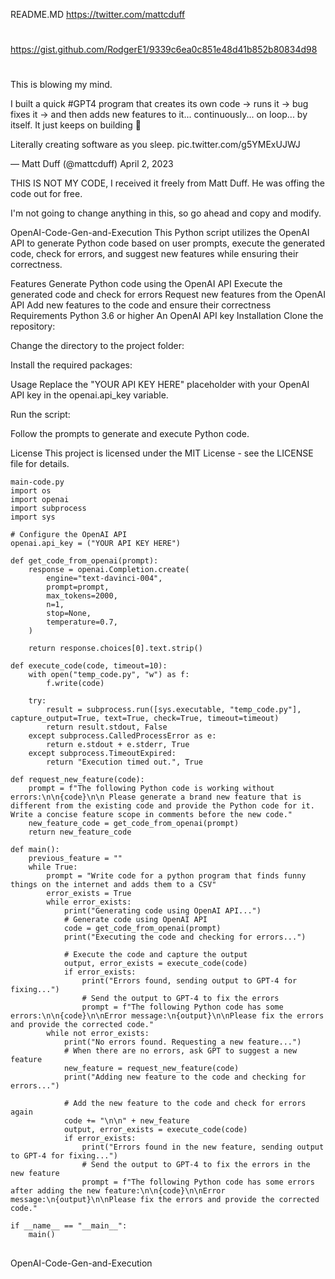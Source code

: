 README.MD
https://twitter.com/mattcduff

##
#
https://gist.github.com/RodgerE1/9339c6ea0c851e48d41b852b80834d98
#
##

This is blowing my mind.

I built a quick #GPT4 program that creates its own code -> runs it -> bug fixes it -> and then adds new features to it... continuously... on loop... by itself. It just keeps on building 🤯

Literally creating software as you sleep. pic.twitter.com/g5YMExUJWJ

— Matt Duff (@mattcduff) April 2, 2023
<script async src="https://platform.twitter.com/widgets.js" charset="utf-8"></script>
THIS IS NOT MY CODE, I received it freely from Matt Duff. He was offing the code out for free.

I'm not going to change anything in this, so go ahead and copy and modify.

OpenAI-Code-Gen-and-Execution
This Python script utilizes the OpenAI API to generate Python code based on user prompts, execute the generated code, check for errors, and suggest new features while ensuring their correctness.

Features
Generate Python code using the OpenAI API
Execute the generated code and check for errors
Request new features from the OpenAI API
Add new features to the code and ensure their correctness
Requirements
Python 3.6 or higher
An OpenAI API key
Installation
Clone the repository:

Change the directory to the project folder:

Install the required packages:

Usage
Replace the "YOUR API KEY HERE" placeholder with your OpenAI API key in the openai.api_key variable.

Run the script:

Follow the prompts to generate and execute Python code.

License
This project is licensed under the MIT License - see the LICENSE file for details.

```
main-code.py
import os
import openai
import subprocess
import sys

# Configure the OpenAI API
openai.api_key = ("YOUR API KEY HERE")

def get_code_from_openai(prompt):
    response = openai.Completion.create(
        engine="text-davinci-004",
        prompt=prompt,
        max_tokens=2000,
        n=1,
        stop=None,
        temperature=0.7,
    )

    return response.choices[0].text.strip()

def execute_code(code, timeout=10):
    with open("temp_code.py", "w") as f:
        f.write(code)

    try:
        result = subprocess.run([sys.executable, "temp_code.py"], capture_output=True, text=True, check=True, timeout=timeout)
        return result.stdout, False
    except subprocess.CalledProcessError as e:
        return e.stdout + e.stderr, True
    except subprocess.TimeoutExpired:
        return "Execution timed out.", True

def request_new_feature(code):
    prompt = f"The following Python code is working without errors:\n\n{code}\n\n Please generate a brand new feature that is different from the existing code and provide the Python code for it. Write a concise feature scope in comments before the new code."
    new_feature_code = get_code_from_openai(prompt)
    return new_feature_code

def main():
    previous_feature = ""
    while True:
        prompt = "Write code for a python program that finds funny things on the internet and adds them to a CSV"
        error_exists = True
        while error_exists:
            print("Generating code using OpenAI API...")
            # Generate code using OpenAI API
            code = get_code_from_openai(prompt)
            print("Executing the code and checking for errors...")

            # Execute the code and capture the output
            output, error_exists = execute_code(code)
            if error_exists:
                print("Errors found, sending output to GPT-4 for fixing...")
                # Send the output to GPT-4 to fix the errors
                prompt = f"The following Python code has some errors:\n\n{code}\n\nError message:\n{output}\n\nPlease fix the errors and provide the corrected code."
        while not error_exists:
            print("No errors found. Requesting a new feature...")
            # When there are no errors, ask GPT to suggest a new feature
            new_feature = request_new_feature(code)
            print("Adding new feature to the code and checking for errors...")

            # Add the new feature to the code and check for errors again
            code += "\n\n" + new_feature
            output, error_exists = execute_code(code)
            if error_exists:
                print("Errors found in the new feature, sending output to GPT-4 for fixing...")
                # Send the output to GPT-4 to fix the errors in the new feature
                prompt = f"The following Python code has some errors after adding the new feature:\n\n{code}\n\nError message:\n{output}\n\nPlease fix the errors and provide the corrected code."

if __name__ == "__main__":
    main()
```

##
##
##
##
OpenAI-Code-Gen-and-Execution
